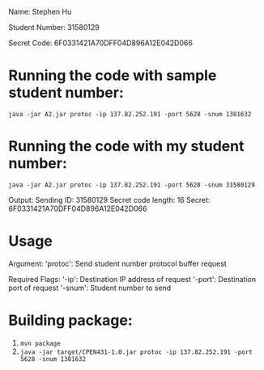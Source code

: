 Name:
Stephen Hu

Student Number:
31580129

Secret Code:
6F0331421A70DFF04D896A12E042D066

# Running the code with sample student number:
`java -jar A2.jar protoc -ip 137.82.252.191 -port 5628 -snum 1381632`

# Running the code with my student number:
`java -jar A2.jar protoc -ip 137.82.252.191 -port 5628 -snum 31580129`

Output:
Sending ID: 31580129
Secret code length: 16
Secret: 6F0331421A70DFF04D896A12E042D066

# Usage
Argument:
'protoc': Send student number protocol buffer request

Required Flags:
'-ip': Destination IP address of request
'-port': Destination port of request
'-snum': Student number to send

# Building package:
1. `mvn package`
2. `java -jar target/CPEN431-1.0.jar protoc -ip 137.82.252.191 -port 5628 -snum 1381632`
